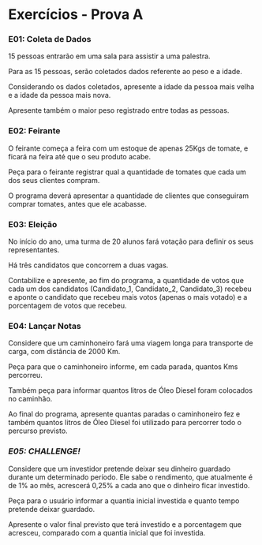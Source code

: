 # Exercícios - Prova A

### **E01: Coleta de Dados**

15 pessoas entrarão em uma sala para assistir a uma palestra.

Para as 15 pessoas, serão coletados dados referente ao peso e a idade.

Considerando os dados coletados, apresente a idade da pessoa mais velha e a idade da pessoa mais nova.

Apresente também o maior peso registrado entre todas as pessoas.

### **E02: Feirante**
O feirante começa a feira com um estoque de apenas 25Kgs de tomate, e ficará na feira até que o seu produto acabe.

Peça para o feirante registrar qual a quantidade de tomates que cada um dos seus clientes compram.

O programa deverá apresentar a quantidade de clientes que conseguiram comprar tomates, antes que ele acabasse.

### **E03: Eleição**
No início do ano, uma turma de 20 alunos fará votação para definir os seus representantes. 

Há três candidatos que concorrem a duas vagas.

Contabilize e apresente, ao fim do programa, a quantidade de votos que cada um dos candidatos (Candidato_1, Candidato_2, Candidato_3) recebeu e aponte o candidato que recebeu mais votos (apenas o mais votado) e a porcentagem de votos que recebeu.

### **E04: Lançar Notas**
Considere que um caminhoneiro fará uma viagem longa para transporte de carga, com distância de 2000 Km.

Peça para que o caminhoneiro informe, em cada parada, quantos Kms percorreu. 

Também peça para informar quantos litros de Óleo Diesel foram colocados no caminhão.

Ao final do programa, apresente quantas paradas o caminhoneiro fez e também quantos litros de Óleo Diesel foi utilizado para percorrer todo o percurso previsto.

### **_E05: CHALLENGE!_**
Considere que um investidor pretende deixar seu dinheiro guardado durante um determinado período. Ele sabe o rendimento, que atualmente é de 1% ao mês, acrescerá 0,25% a cada ano que o dinheiro ficar investido.

Peça para o usuário informar a quantia inicial investida e quanto tempo pretende deixar guardado.

Apresente o valor final previsto que terá investido e a porcentagem que acresceu, comparado com a quantia inicial que foi investida.